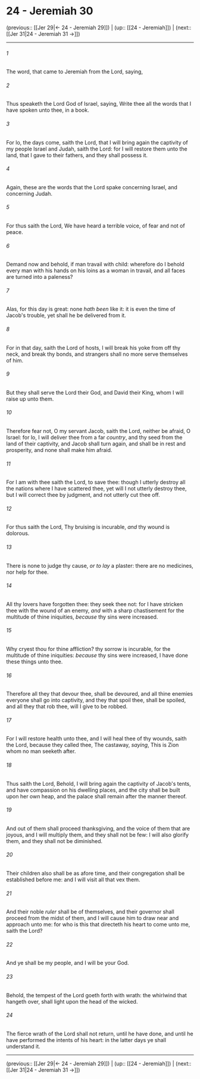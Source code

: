 # 24 - Jeremiah 30

(previous:: [[Jer 29|← 24 - Jeremiah 29]]) | (up:: [[24 - Jeremiah]]) | (next:: [[Jer 31|24 - Jeremiah 31 →]])

***


###### 1 
The word, that came to Jeremiah from the Lord, saying, 

###### 2 
Thus speaketh the Lord God of Israel, saying, Write thee all the words that I have spoken unto thee, in a book. 

###### 3 
For lo, the days come, saith the Lord, that I will bring again the captivity of my people Israel and Judah, saith the Lord: for I will restore them unto the land, that I gave to their fathers, and they shall possess it. 

###### 4 
Again, these are the words that the Lord spake concerning Israel, and concerning Judah. 

###### 5 
For thus saith the Lord, We have heard a terrible voice, of fear and not of peace. 

###### 6 
Demand now and behold, if man travail with child: wherefore do I behold every man with his hands on his loins as a woman in travail, and all faces are turned into a paleness? 

###### 7 
Alas, for this day is great: none _hath been_ like it: it is even the time of Jacob's trouble, yet shall he be delivered from it. 

###### 8 
For in that day, saith the Lord of hosts, I will break his yoke from off thy neck, and break thy bonds, and strangers shall no more serve themselves of him. 

###### 9 
But they shall serve the Lord their God, and David their King, whom I will raise up unto them. 

###### 10 
Therefore fear not, O my servant Jacob, saith the Lord, neither be afraid, O Israel: for lo, I will deliver thee from a far _country_, and thy seed from the land of their captivity, and Jacob shall turn again, and shall be in rest and prosperity, and none shall make him afraid. 

###### 11 
For I am with thee saith the Lord, to save thee: though I utterly destroy all the nations where I have scattered thee, yet will I not utterly destroy thee, but I will correct thee by judgment, and not utterly cut thee off. 

###### 12 
For thus saith the Lord, Thy bruising is incurable, _and_ thy wound is dolorous. 

###### 13 
There is none to judge thy cause, _or to lay_ a plaster: there are no medicines, nor help for thee. 

###### 14 
All thy lovers have forgotten thee: they seek thee not: for I have stricken thee with the wound of an enemy, _and_ with a sharp chastisement for the multitude of thine iniquities, _because_ thy sins were increased. 

###### 15 
Why cryest thou for thine affliction? thy sorrow is incurable, for the multitude of thine iniquities: _because_ thy sins were increased, I have done these things unto thee. 

###### 16 
Therefore all they that devour thee, shall be devoured, and all thine enemies everyone shall go into captivity, and they that spoil thee, shall be spoiled, and all they that rob thee, will I give to be robbed. 

###### 17 
For I will restore health unto thee, and I will heal thee of thy wounds, saith the Lord, because they called thee, The castaway, _saying_, This is Zion whom no man seeketh after. 

###### 18 
Thus saith the Lord, Behold, I will bring again the captivity of Jacob's tents, and have compassion on his dwelling places, and the city shall be built upon her own heap, and the palace shall remain after the manner thereof. 

###### 19 
And out of them shall proceed thanksgiving, and the voice of them that are joyous, and I will multiply them, and they shall not be few: I will also glorify them, and they shall not be diminished. 

###### 20 
Their children also shall be as afore time, and their congregation shall be established before me: and I will visit all that vex them. 

###### 21 
And their noble _ruler_ shall be of themselves, and their governor shall proceed from the midst of them, and I will cause him to draw near and approach unto me: for who is this that directeth his heart to come unto me, saith the Lord? 

###### 22 
And ye shall be my people, and I will be your God. 

###### 23 
Behold, the tempest of the Lord goeth forth with wrath: the whirlwind that hangeth over, shall light upon the head of the wicked. 

###### 24 
The fierce wrath of the Lord shall not return, until he have done, and until he have performed the intents of his heart: in the latter days ye shall understand it.

***

(previous:: [[Jer 29|← 24 - Jeremiah 29]]) | (up:: [[24 - Jeremiah]]) | (next:: [[Jer 31|24 - Jeremiah 31 →]])
